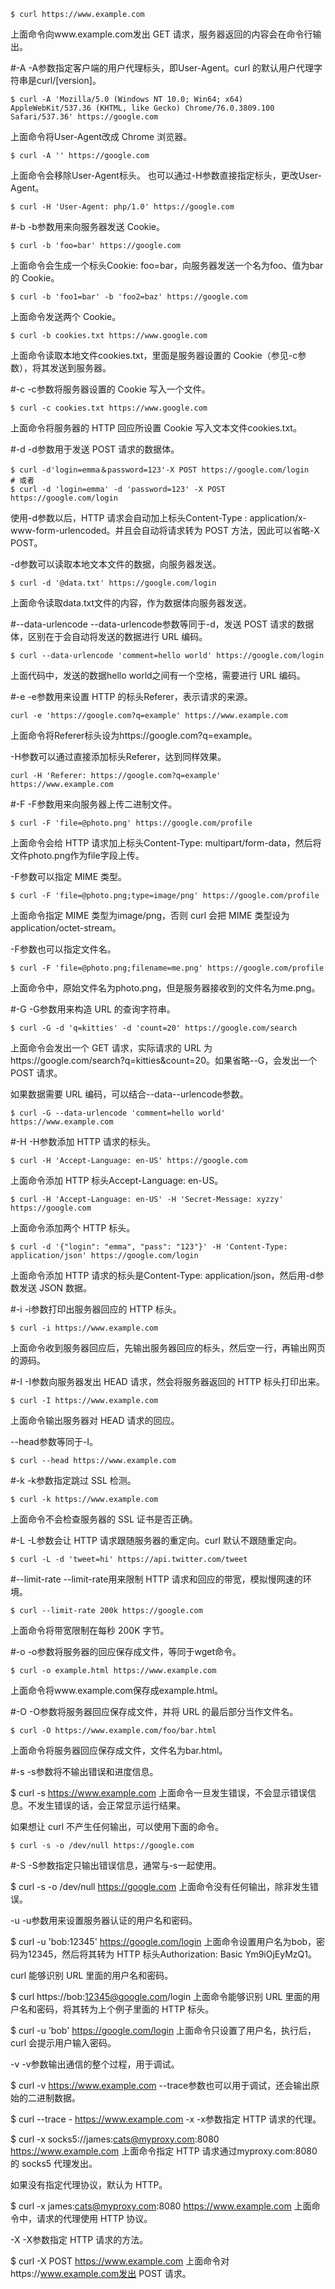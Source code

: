 ```shell
$ curl https://www.example.com
```
上面命令向www.example.com发出 GET 请求，服务器返回的内容会在命令行输出。

#-A
-A参数指定客户端的用户代理标头，即User-Agent。curl 的默认用户代理字符串是curl/[version]。
```shell
$ curl -A 'Mozilla/5.0 (Windows NT 10.0; Win64; x64) AppleWebKit/537.36 (KHTML, like Gecko) Chrome/76.0.3809.100 Safari/537.36' https://google.com
```
上面命令将User-Agent改成 Chrome 浏览器。
```shell
$ curl -A '' https://google.com
```
上面命令会移除User-Agent标头。
也可以通过-H参数直接指定标头，更改User-Agent。
```shell
$ curl -H 'User-Agent: php/1.0' https://google.com
```

#-b
-b参数用来向服务器发送 Cookie。
```shell
$ curl -b 'foo=bar' https://google.com
```
上面命令会生成一个标头Cookie: foo=bar，向服务器发送一个名为foo、值为bar的 Cookie。
```shell
$ curl -b 'foo1=bar' -b 'foo2=baz' https://google.com
```
上面命令发送两个 Cookie。
```shell
$ curl -b cookies.txt https://www.google.com
```
上面命令读取本地文件cookies.txt，里面是服务器设置的 Cookie（参见-c参数），将其发送到服务器。

#-c
-c参数将服务器设置的 Cookie 写入一个文件。
```shell
$ curl -c cookies.txt https://www.google.com
```
上面命令将服务器的 HTTP 回应所设置 Cookie 写入文本文件cookies.txt。

#-d
-d参数用于发送 POST 请求的数据体。
```shell
$ curl -d'login=emma＆password=123'-X POST https://google.com/login
# 或者
$ curl -d 'login=emma' -d 'password=123' -X POST  https://google.com/login
```
使用-d参数以后，HTTP 请求会自动加上标头Content-Type : application/x-www-form-urlencoded。并且会自动将请求转为 POST 方法，因此可以省略-X POST。

-d参数可以读取本地文本文件的数据，向服务器发送。
```shell
$ curl -d '@data.txt' https://google.com/login
```
上面命令读取data.txt文件的内容，作为数据体向服务器发送。

#--data-urlencode
--data-urlencode参数等同于-d，发送 POST 请求的数据体，区别在于会自动将发送的数据进行 URL 编码。
```shell
$ curl --data-urlencode 'comment=hello world' https://google.com/login
```
上面代码中，发送的数据hello world之间有一个空格，需要进行 URL 编码。

#-e
-e参数用来设置 HTTP 的标头Referer，表示请求的来源。
```shell
curl -e 'https://google.com?q=example' https://www.example.com
```
上面命令将Referer标头设为https://google.com?q=example。

-H参数可以通过直接添加标头Referer，达到同样效果。
```shell
curl -H 'Referer: https://google.com?q=example' https://www.example.com
```

#-F
-F参数用来向服务器上传二进制文件。
```shell
$ curl -F 'file=@photo.png' https://google.com/profile
```
上面命令会给 HTTP 请求加上标头Content-Type: multipart/form-data，然后将文件photo.png作为file字段上传。

-F参数可以指定 MIME 类型。
```shell
$ curl -F 'file=@photo.png;type=image/png' https://google.com/profile
```
上面命令指定 MIME 类型为image/png，否则 curl 会把 MIME 类型设为application/octet-stream。

-F参数也可以指定文件名。
```shell
$ curl -F 'file=@photo.png;filename=me.png' https://google.com/profile
```
上面命令中，原始文件名为photo.png，但是服务器接收到的文件名为me.png。

#-G
-G参数用来构造 URL 的查询字符串。
```shell
$ curl -G -d 'q=kitties' -d 'count=20' https://google.com/search
```
上面命令会发出一个 GET 请求，实际请求的 URL 为https://google.com/search?q=kitties&count=20。如果省略--G，会发出一个 POST 请求。

如果数据需要 URL 编码，可以结合--data--urlencode参数。
```shell
$ curl -G --data-urlencode 'comment=hello world' https://www.example.com
```

#-H
-H参数添加 HTTP 请求的标头。
```shell
$ curl -H 'Accept-Language: en-US' https://google.com
```
上面命令添加 HTTP 标头Accept-Language: en-US。
```shell
$ curl -H 'Accept-Language: en-US' -H 'Secret-Message: xyzzy' https://google.com
```
上面命令添加两个 HTTP 标头。
```shell
$ curl -d '{"login": "emma", "pass": "123"}' -H 'Content-Type: application/json' https://google.com/login
```
上面命令添加 HTTP 请求的标头是Content-Type: application/json，然后用-d参数发送 JSON 数据。

#-i
-i参数打印出服务器回应的 HTTP 标头。
```shell
$ curl -i https://www.example.com
```
上面命令收到服务器回应后，先输出服务器回应的标头，然后空一行，再输出网页的源码。

#-I
-I参数向服务器发出 HEAD 请求，然会将服务器返回的 HTTP 标头打印出来。
```shell
$ curl -I https://www.example.com
```
上面命令输出服务器对 HEAD 请求的回应。

--head参数等同于-I。
```shell
$ curl --head https://www.example.com
```

#-k
-k参数指定跳过 SSL 检测。
```shell
$ curl -k https://www.example.com
```
上面命令不会检查服务器的 SSL 证书是否正确。

#-L
-L参数会让 HTTP 请求跟随服务器的重定向。curl 默认不跟随重定向。
```shell
$ curl -L -d 'tweet=hi' https://api.twitter.com/tweet
```

#--limit-rate
--limit-rate用来限制 HTTP 请求和回应的带宽，模拟慢网速的环境。
```shell
$ curl --limit-rate 200k https://google.com
```
上面命令将带宽限制在每秒 200K 字节。

#-o
-o参数将服务器的回应保存成文件，等同于wget命令。
```shell
$ curl -o example.html https://www.example.com
```
上面命令将www.example.com保存成example.html。

#-O
-O参数将服务器回应保存成文件，并将 URL 的最后部分当作文件名。
```shell
$ curl -O https://www.example.com/foo/bar.html
```
上面命令将服务器回应保存成文件，文件名为bar.html。

#-s
-s参数将不输出错误和进度信息。


$ curl -s https://www.example.com
上面命令一旦发生错误，不会显示错误信息。不发生错误的话，会正常显示运行结果。

如果想让 curl 不产生任何输出，可以使用下面的命令。
```shell
$ curl -s -o /dev/null https://google.com
```

#-S
-S参数指定只输出错误信息，通常与-s一起使用。


$ curl -s -o /dev/null https://google.com
上面命令没有任何输出，除非发生错误。

-u
-u参数用来设置服务器认证的用户名和密码。


$ curl -u 'bob:12345' https://google.com/login
上面命令设置用户名为bob，密码为12345，然后将其转为 HTTP 标头Authorization: Basic Ym9iOjEyMzQ1。

curl 能够识别 URL 里面的用户名和密码。


$ curl https://bob:12345@google.com/login
上面命令能够识别 URL 里面的用户名和密码，将其转为上个例子里面的 HTTP 标头。


$ curl -u 'bob' https://google.com/login
上面命令只设置了用户名，执行后，curl 会提示用户输入密码。

-v
-v参数输出通信的整个过程，用于调试。


$ curl -v https://www.example.com
--trace参数也可以用于调试，还会输出原始的二进制数据。


$ curl --trace - https://www.example.com
-x
-x参数指定 HTTP 请求的代理。


$ curl -x socks5://james:cats@myproxy.com:8080 https://www.example.com
上面命令指定 HTTP 请求通过myproxy.com:8080的 socks5 代理发出。

如果没有指定代理协议，默认为 HTTP。


$ curl -x james:cats@myproxy.com:8080 https://www.example.com
上面命令中，请求的代理使用 HTTP 协议。

-X
-X参数指定 HTTP 请求的方法。


$ curl -X POST https://www.example.com
上面命令对https://www.example.com发出 POST 请求。